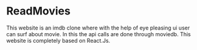 # ReadMovies
This website is an imdb clone where with the help of  eye pleasing ui user can surf about movie. In this the api calls are done through moviedb. This website is completely based on React.Js.

